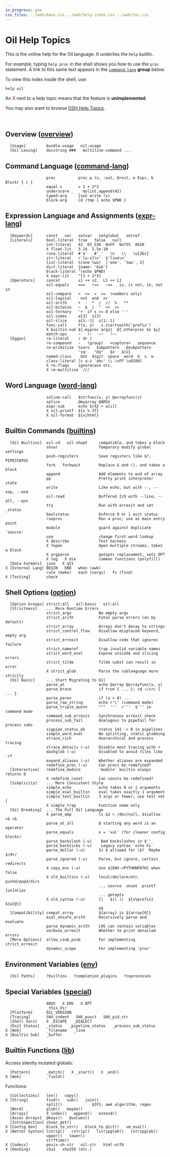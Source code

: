 ```yaml
---
in_progress: yes
css_files: ../web/base.css ../web/help-index.css ../web/toc.css
---
```


Oil Help Topics
===============

This is the online help for the Oil language.  It underlies the `help` builtin.

For example, typing `help proc` in the shell shows you how to use the `proc`
statement.  A link to this same text appears in the
[`command-lang`](#command-lang) **group** below.

To view this index inside the shell, use:

    help oil

An <span style="color: darkred">X</span> next to a help topic means that the
feature is **unimplemented**.

You may also want to browse [OSH Help Topics](osh-help-topics.html).

&nbsp;

<h2 id="overview">
  Overview (<a class="group-link" href="oil-help.html#overview">overview</a>)
</h2>

```oil-help-topics
  [Usage]         bundle-usage   oil-usage
  [Oil Lexing]    docstring ###   multiline-command ...
```

<h2 id="command-lang">
  Command Language (<a class="group-link" href="oil-help.html#command-lang">command-lang</a>)
</h2>

```oil-help-topics
                  proc          proc p (x, :out, @rest, e Expr, b Block) { c }
                  equal =       = 1 + 2*3
                  underscore _  _ mylist.append(42)
                  typed-arg     json write (x)
                  block-arg     cd /tmp { echo $PWD }
```

<h2 id="expr-lang">
  Expression Language and Assignments (<a class="group-link" href="oil-help.html#expr-lang">expr-lang</a>)
</h2>

```oil-help-topics
  [Keywords]      const   var   setvar   setglobal   setref
  [Literals]      bool-literal  true   false   null
                  int-literal   42  65_536  0xFF  0o755  0b10
                  X float-lit   3.14  1.5e-10
                  rune-literal  #'a'   #'_'   \n   \\   \u{3bc}
                  str-literal   r'[a-z]\n'  $'line\n'  
                  list-literal  %(one two)  ['one', 'two', 3]
                  dict-literal  {name: 'bob'}
                  block-literal ^(echo $PWD)
                  X expr-lit    ^[1 + 2*3]
  [Operators]     concat        s1 ++ s2,  L1 ++ L2
                  oil-equals    ===   !==   ~==   is, is not, in, not in
                  oil-compare   <  <=  >  >=  (numbers only)
                  oil-logical    not  and  or
                  oil-arith     +  -  *  /  //  %   ** 
                  oil-bitwise   ~  &  |  ^  <<  >>
                  oil-ternary   '+' if x >= 0 else '-'
                  oil-index     a[3]  s[3]
                  oil-slice     a[1:-1]  s[1:-1]
                  func-call     f(x, y)   s.startswith('prefix')
                  X builtin-sub ${.myproc arg1}  @{.otherproc $x $y}
                  match-ops     ~   !~   ~~   !~~
  [Eggex]         re-literal    / d+ /
                  re-compound   ~   (group)   <capture>   sequence
                  re-primitive  %zero   Subpattern   @subpattern
                                'sq'   "dq"   $x   ${x}
                  named-class    dot  digit  space  word  d  s  w
                  class-literal [c a-z 'abc' \\ \xFF \u0100]
                  X re-flags    ignorecase etc.
                  X re-multiline  ///
```

<h2 id="word-lang">
  Word Language (<a class="group-link" href="oil-help.html#word-lang">word-lang</a>)
</h2>

```oil-help-topics
                  inline-call   $strfunc(x, y) @arrayfunc(z)
                  splice        @myarray @ARGV
                  expr-sub      echo $[42 + a[i]]
                  X oil-printf  ${x %.3f}
                  X oil-format  ${x|html}
```

<h2 id="builtins">
  Builtin Commands (<a class="group-link" href="oil-help.html#builtins">builtins</a>)
</h2>

```oil-help-topics
  [Oil Builtins]  oil-cd   oil-shopt     compatible, and takes a block
                  shvar                  Temporary modify global settings
                  push-registers         Save registers like $?, PIPESTATUS
                  fork   forkwait        Replace & and (), and takes a block
                  append                 Add elements to end of array
                  pp                     Pretty print interpreter state
                  write                  Like echo, but with --, --sep, --end
                  oil-read               Buffered I/O with --line, --all, --qsn
                  try                    Run with errexit and set _status
                  boolstatus             Enforce 0 or 1 exit status
                  runproc                Run a proc; use as main entry point
                  module                 guard against duplicate 'source'
                  use                    change first word lookup
                  X describe             Test harness
                  X fopen                Open multiple streams, takes a block
                  X argparse             getopts replacement, sets OPT
                  X log   X die          common functions (polyfill)
  [Data Formats]  json   X qtt
X [External Lang] BEGIN   END   when (awk)
                  rule (make)   each (xargs)   fs (find)
X [Testing]       check
```

<h2 id="option">
  Shell Options (<a class="group-link" href="oil-help.html#option">option</a>)
</h2>

```oil-help-topics
  [Option Groups] strict:all   oil:basic   oil:all
  [Strictness]    ... More Runtime Errors
                  strict_argv            No empty argv
                  strict_arith           Fatal parse errors (on by default)
                  strict_array           Arrays don't decay to strings
                  strict_control_flow    Disallow misplaced keyword, empty arg
                  strict_errexit         Disallow code that ignores failure
                  strict_nameref         trap invalid variable names
                  strict_word_eval       Expose unicode and slicing errors
                  strict_tilde           Tilde subst can result in error
                  X strict_glob          Parse the sublanguage more strictly
  [Oil Basic]     ... Start Migrating to Oil
                  parse_at               echo @array @arrayfunc(x, y)
                  parse_brace            if true { ... }; cd ~/src { ... }
                  parse_paren            if (x > 0) ...
                  parse_raw_string       echo r'\' (command mode)
                  parse_triple_quote     """  '''  r'''  $''' in command mode
                  command_sub_errexit    Synchronous errexit check
                  process_sub_fail       Analogous to pipefail for process subs
                  sigpipe_status_ok      status 141 -> 0 in pipelines
                  simple_word_eval       No splitting, static globbing
                  xtrace_rich            Hierarchical and process tracing
                  xtrace_details (-u)    Disable most tracing with +
                  dashglob (-u)          Disabled to avoid files like -rf
                  expand_aliases (-u)    Whether aliases are expanded
                  redefine_proc (-u)     Can procs be redefined?
  [Interactive]   redefine_module        'module' builtin always returns 0
                  X redefine_const       Can consts be redefined?
  [Simplicity]    ... More Consistent Style
                  simple_echo            echo takes 0 or 1 arguments
                  simple_eval_builtin    eval takes exactly 1 argument
                  simple_test_builtin    3 args or fewer; use test not [
                  X simple_trap          Function name only
  [Oil Breaking]  ... The Full Oil Language
                  X parse_amp            ls &2 > /dev/null, disallow >& <&
                  parse_at_all           @ starting any word is an operator
                  parse_equals           x = 'val' (for cleaner config blocks)
                  parse_backslash (-u)    Bad backslashes in $''
                  parse_backticks (-u)    Legacy syntax `echo hi`
                  parse_dollar (-u)      Is $ allowed for \$?  Maybe $/d+/
                  parse_ignored (-u)     Parse, but ignore, certain redirects
                  X copy_env (-u)        Use $[ENV->PYTHONPATH] when false
                  X old_builtins (-u)    local/declare/etc.  pushd/popd/dirs
                                         ... source  unset  printf  [un]alias
                                         ... getopts
                  X old_syntax (-u)      [[   $(( ))  ${x%prefix}   ${a[@]}
                                         $$
  [Compatibility] compat_array           ${array} is ${array[0]}
                  eval_unsafe_arith      Recursively parse and evaluate
                  parse_dynamic_arith    LHS can contain variables
                  verbose_errexit        Whether to print detailed errors
  [More Options]  allow_csub_psub        For implementing strict_errexit
                  dynamic_scope          For implementing 'proc'
```

<h2 id="env">
  Environment Variables (<a class="group-link" href="oil-help.html#env">env</a>)
</h2>

```oil-help-topics
  [Oil Paths]     ?builtins   ?completion_plugins   ?coprocesses
```

<h2 id="special">
  Special Variables (<a class="group-link" href="oil-help.html#special">special</a>)
</h2>

```oil-help-topics
                  ARGV   X ENV   X OPT
                  _this_dir
  [Platform]      OIL_VERSION
  [Tracing]       SHX_indent   SHX_punct   SHX_pid_str
  [Shell Vars]    X _ESCAPE   _DIALECT
  [Exit Status]   _status   _pipeline_status   _process_sub_status
X [Wok]           _filename   _line
X [Builtin Sub]   _buffer
```

<h2 id="lib">
  Builtin Functions (<a class="group-link" href="oil-help.html#lib">lib</a>)
</h2>

Access silently mutated globals:

```oil-help-topics
  [Pattern]       _match()   X _start()   X _end()
X [Wok]           _field()
```

Functions:

```oil-help-topics
  [Collections]   len()   copy()
X [String]        find()   sub()   join() 
                  split()             $IFS, awk algorithm, regex
  [Word]          glob()   maybe()
  [Arrays]        X index()   append()   extend()
  [Assoc Arrays]  @keys()   @values()
  [Introspection] shvar_get()
X [Config Gen]    block_to_str()   block_to_dict()   vm_eval()
X [Better Syntax] lstrip()   rstrip()   lstripglob()   rstripglob()
                  upper()   lower()
                  strftime()
X [Codecs]        posix-sh-str   oil-str   html-utf8
X [Hashing]       sha1   sha256 (etc.)
```
